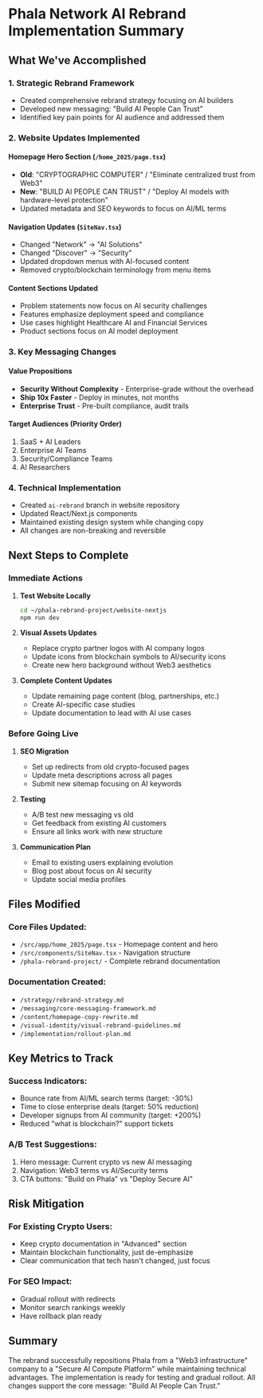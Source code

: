 # Phala Network AI Rebrand Implementation Summary

## What We've Accomplished

### 1. **Strategic Rebrand Framework**
- Created comprehensive rebrand strategy focusing on AI builders
- Developed new messaging: "Build AI People Can Trust"
- Identified key pain points for AI audience and addressed them

### 2. **Website Updates Implemented**

#### Homepage Hero Section (`/home_2025/page.tsx`)
- **Old**: "CRYPTOGRAPHIC COMPUTER" / "Eliminate centralized trust from Web3"
- **New**: "BUILD AI PEOPLE CAN TRUST" / "Deploy AI models with hardware-level protection"
- Updated metadata and SEO keywords to focus on AI/ML terms

#### Navigation Updates (`SiteNav.tsx`)
- Changed "Network" → "AI Solutions"
- Changed "Discover" → "Security"
- Updated dropdown menus with AI-focused content
- Removed crypto/blockchain terminology from menu items

#### Content Sections Updated
- Problem statements now focus on AI security challenges
- Features emphasize deployment speed and compliance
- Use cases highlight Healthcare AI and Financial Services
- Product sections focus on AI model deployment

### 3. **Key Messaging Changes**

#### Value Propositions
- **Security Without Complexity** - Enterprise-grade without the overhead
- **Ship 10x Faster** - Deploy in minutes, not months
- **Enterprise Trust** - Pre-built compliance, audit trails

#### Target Audiences (Priority Order)
1. SaaS + AI Leaders
2. Enterprise AI Teams  
3. Security/Compliance Teams
4. AI Researchers

### 4. **Technical Implementation**
- Created `ai-rebrand` branch in website repository
- Updated React/Next.js components
- Maintained existing design system while changing copy
- All changes are non-breaking and reversible

## Next Steps to Complete

### Immediate Actions
1. **Test Website Locally**
   ```bash
   cd ~/phala-rebrand-project/website-nextjs
   npm run dev
   ```

2. **Visual Assets Updates**
   - Replace crypto partner logos with AI company logos
   - Update icons from blockchain symbols to AI/security icons
   - Create new hero background without Web3 aesthetics

3. **Complete Content Updates**
   - Update remaining page content (blog, partnerships, etc.)
   - Create AI-specific case studies
   - Update documentation to lead with AI use cases

### Before Going Live
1. **SEO Migration**
   - Set up redirects from old crypto-focused pages
   - Update meta descriptions across all pages
   - Submit new sitemap focusing on AI keywords

2. **Testing**
   - A/B test new messaging vs old
   - Get feedback from existing AI customers
   - Ensure all links work with new structure

3. **Communication Plan**
   - Email to existing users explaining evolution
   - Blog post about focus on AI security
   - Update social media profiles

## Files Modified

### Core Files Updated:
- `/src/app/home_2025/page.tsx` - Homepage content and hero
- `/src/components/SiteNav.tsx` - Navigation structure
- `/phala-rebrand-project/` - Complete rebrand documentation

### Documentation Created:
- `/strategy/rebrand-strategy.md`
- `/messaging/core-messaging-framework.md`
- `/content/homepage-copy-rewrite.md`
- `/visual-identity/visual-rebrand-guidelines.md`
- `/implementation/rollout-plan.md`

## Key Metrics to Track

### Success Indicators:
- Bounce rate from AI/ML search terms (target: -30%)
- Time to close enterprise deals (target: 50% reduction)
- Developer signups from AI community (target: +200%)
- Reduced "what is blockchain?" support tickets

### A/B Test Suggestions:
1. Hero message: Current crypto vs new AI messaging
2. Navigation: Web3 terms vs AI/Security terms
3. CTA buttons: "Build on Phala" vs "Deploy Secure AI"

## Risk Mitigation

### For Existing Crypto Users:
- Keep crypto documentation in "Advanced" section
- Maintain blockchain functionality, just de-emphasize
- Clear communication that tech hasn't changed, just focus

### For SEO Impact:
- Gradual rollout with redirects
- Monitor search rankings weekly
- Have rollback plan ready

## Summary

The rebrand successfully repositions Phala from a "Web3 infrastructure" company to a "Secure AI Compute Platform" while maintaining technical advantages. The implementation is ready for testing and gradual rollout. All changes support the core message: "Build AI People Can Trust."